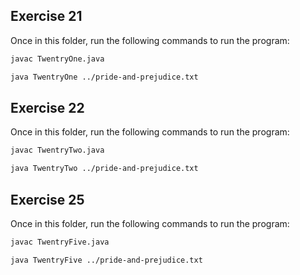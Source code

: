 ## Exercise 21

Once in this folder, run the following commands to run the program:

```bash
javac TwentryOne.java

java TwentryOne ../pride-and-prejudice.txt
```

## Exercise 22

Once in this folder, run the following commands to run the program:

```bash
javac TwentryTwo.java

java TwentryTwo ../pride-and-prejudice.txt
```

## Exercise 25

Once in this folder, run the following commands to run the program:

```bash
javac TwentryFive.java

java TwentryFive ../pride-and-prejudice.txt
```

